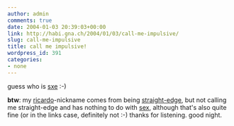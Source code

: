 ```yaml
---
author: admin
comments: true
date: 2004-01-03 20:39:03+00:00
link: http://habi.gna.ch/2004/01/03/call-me-impulsive/
slug: call-me-impulsive
title: call me impulsive!
wordpress_id: 391
categories:
- none
---
```


guess who is [sxe](http://www.ricardo.ch/cgi-bin/auk?lng=de;cmd=viewlot;lotid=308357235) :-)

**btw**: my [ricardo](http://www.ricardo.ch/)-nickname comes from being [straight-edge](http://www.straight-edge.com/definition.html), but not calling me straight-edge and has nothing to do with [sex](http://www.20min.ch/diashow/diashow.tmpl?showid=2465), although that's also quite fine (or in the links case, definitely not :-)
thanks for listening.
good night.
